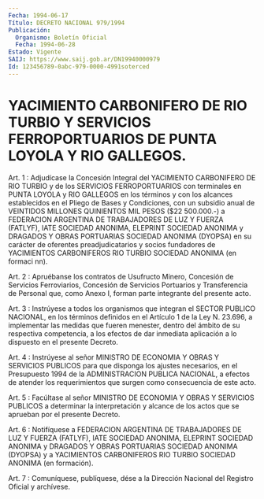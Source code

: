 ```yaml
---
Fecha: 1994-06-17
Título: DECRETO NACIONAL 979/1994
Publicación:
  Organismo: Boletín Oficial
  Fecha: 1994-06-28
Estado: Vigente
SAIJ: https://www.saij.gob.ar/DN19940000979
Id: 123456789-0abc-979-0000-4991soterced
---
```

# YACIMIENTO CARBONIFERO DE RIO TURBIO Y SERVICIOS FERROPORTUARIOS DE PUNTA LOYOLA Y RIO GALLEGOS.

<a id="1"></a>
Art.  1  :  Adjudícase  la  Concesión  Integral del YACIMIENTO CARBONIFERO  DE RIO TURBIO y de los SERVICIOS  FERROPORTUARIOS  con terminales en  PUNTA  LOYOLA  y  RIO GALLEGOS en los términos y con los alcances establecidos en el Pliego  de Bases y Condiciones, con un subsidio anual de VEINTIDOS MILLONES QUINIENTOS  MIL PESOS  ($22 500.000.-) a FEDERACION ARGENTINA DE TRABAJADORES DE  LUZ  Y FUERZA (FATLYF),  IATE  SOCIEDAD  ANONIMA,  ELEPRINT  SOCIEDAD  ANONIMA  y DRAGADOS  Y  OBRAS  PORTUARIAS  SOCIEDAD  ANONIMA  (DYOPSA)  en  su carácter  de  oferentes  preadjudicatarios  y  socios fundadores de YACIMIENTOS  CARBONIFEROS RIO TURBIO SOCIEDAD ANONIMA  (en  formaci nn).

<a id="2"></a>
Art.  2  :  Apruébanse  los  contratos  de  Usufructo Minero, Concesión    de  Servicios  Ferroviarios,  Concesión  de  Servicios Portuarios y Transferencia  de  Personal  que, como Anexo I, forman parte integrante del presente acto.

<a id="3"></a>
Art.  3  :  Instrúyese  a todos los organismos que integran el SECTOR PUBLICO NACIONAL, en los  términos  definidos en el Artículo 1  de  la  Ley  N.  23.696,  a implementar las medidas  que  fueren menester, dentro del ámbito de  su  respectiva  competencia,  a los efectos  de  dar inmediata aplicación a lo dispuesto en el presente Decreto.

<a id="4"></a>
Art.  4  :  Instrúyese al señor MINISTRO DE ECONOMIA Y OBRAS Y SERVICIOS PUBLICOS  para que disponga los ajustes necesarios, en el Presupuesto 1994 de la  ADMINISTRACION  PUBLICA NACIONAL, a efectos de atender los requerimientos que surgen  como consecuencia de este acto.

<a id="5"></a>
Art.  5  :  Facúltase  al señor MINISTRO DE ECONOMIA Y OBRAS Y SERVICIOS PUBLICOS a determinar  la interpretación y alcance de los actos que se aprueban por el presente Decreto.

<a id="6"></a>
Art. 6 : Notifíquese a FEDERACION ARGENTINA DE TRABAJADORES DE LUZ Y  FUERZA  (FATLYF),  IATE  SOCIEDAD ANONIMA, ELEPRINT SOCIEDAD ANONIMA y DRAGADOS Y OBRAS PORTUARIAS  SOCIEDAD  ANONIMA (DYOPSA) y a  YACIMIENTOS  CARBONIFEROS  RIO  TURBIO  SOCIEDAD  ANONIMA    (en formación).

<a id="7"></a>
Art. 7 : Comuníquese, publíquese, dése a la Dirección Nacional del Registro Oficial y archívese.
